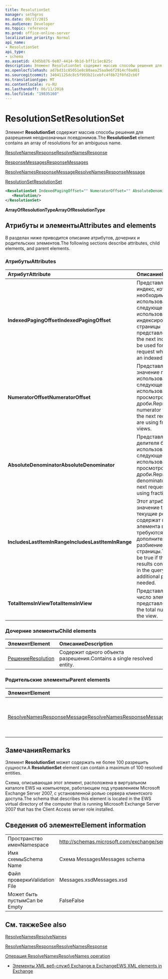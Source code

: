 ```yaml
---
title: ResolutionSet
manager: sethgros
ms.date: 09/17/2015
ms.audience: Developer
ms.topic: reference
ms.prod: office-online-server
localization_priority: Normal
api_name:
- ResolutionSet
api_type:
- schema
ms.assetid: 43d5b876-0e87-4414-9b1d-bff1c1ec825c
description: Элемент ResolutionSet содержит массив способы решения для разрешения неоднозначных псевдонимов.
ms.openlocfilehash: ad7bd31c85051e8c80aea25aa9e6f2914cf0ad01
ms.sourcegitcommit: 34041125dc8c5f993b21cebfc4f8b72f0fd2cb6f
ms.translationtype: MT
ms.contentlocale: ru-RU
ms.lasthandoff: 06/11/2018
ms.locfileid: "19835160"
---
```

# <a name="resolutionset"></a><span data-ttu-id="88f2e-103">ResolutionSet</span><span class="sxs-lookup"><span data-stu-id="88f2e-103">ResolutionSet</span></span>

<span data-ttu-id="88f2e-104">Элемент **ResolutionSet** содержит массив способы решения для разрешения неоднозначных псевдонимов.</span><span class="sxs-lookup"><span data-stu-id="88f2e-104">The **ResolutionSet** element contains an array of resolutions for an ambiguous name.</span></span> 
  
[<span data-ttu-id="88f2e-105">ResolveNamesResponse</span><span class="sxs-lookup"><span data-stu-id="88f2e-105">ResolveNamesResponse</span></span>](resolvenamesresponse.md)
  
[<span data-ttu-id="88f2e-106">ResponseMessages</span><span class="sxs-lookup"><span data-stu-id="88f2e-106">ResponseMessages</span></span>](responsemessages.md)
  
[<span data-ttu-id="88f2e-107">ResolveNamesResponseMessage</span><span class="sxs-lookup"><span data-stu-id="88f2e-107">ResolveNamesResponseMessage</span></span>](resolvenamesresponsemessage.md)
  
[<span data-ttu-id="88f2e-108">ResolutionSet</span><span class="sxs-lookup"><span data-stu-id="88f2e-108">ResolutionSet</span></span>](resolutionset.md)
  
```xml
<ResolutionSet IndexedPagingOffset="" NumeratorOffset="" AbsoluteDenominator="" IncludesLastItemInRange="" TotalItemsInView="">
   <Resolution/>
</ResolutionSet>
```

 <span data-ttu-id="88f2e-109">**ArrayOfResolutionType**</span><span class="sxs-lookup"><span data-stu-id="88f2e-109">**ArrayOfResolutionType**</span></span>
## <a name="attributes-and-elements"></a><span data-ttu-id="88f2e-110">Атрибуты и элементы</span><span class="sxs-lookup"><span data-stu-id="88f2e-110">Attributes and elements</span></span>

<span data-ttu-id="88f2e-111">В разделах ниже приводится описание атрибутов, дочерних и родительских элементов.</span><span class="sxs-lookup"><span data-stu-id="88f2e-111">The following sections describe attributes, child elements, and parent elements.</span></span>
  
### <a name="attributes"></a><span data-ttu-id="88f2e-112">Атрибуты</span><span class="sxs-lookup"><span data-stu-id="88f2e-112">Attributes</span></span>

|<span data-ttu-id="88f2e-113">**Атрибут**</span><span class="sxs-lookup"><span data-stu-id="88f2e-113">**Attribute**</span></span>|<span data-ttu-id="88f2e-114">**Описание**</span><span class="sxs-lookup"><span data-stu-id="88f2e-114">**Description**</span></span>|
|:-----|:-----|
|<span data-ttu-id="88f2e-115">**IndexedPagingOffset**</span><span class="sxs-lookup"><span data-stu-id="88f2e-115">**IndexedPagingOffset**</span></span> <br/> |<span data-ttu-id="88f2e-116">Представляет следующий индекс, который необходимо использовать для следующего запроса при использовании индексированного страницы представления.</span><span class="sxs-lookup"><span data-stu-id="88f2e-116">Represents the next index that should be used for the next request when you are using an indexed page view.</span></span>  <br/> |
|<span data-ttu-id="88f2e-117">**NumeratorOffset**</span><span class="sxs-lookup"><span data-stu-id="88f2e-117">**NumeratorOffset**</span></span> <br/> |<span data-ttu-id="88f2e-118">Представляет новое значение перечислителя использовать для следующего запроса при использовании просмотров страниц дроби.</span><span class="sxs-lookup"><span data-stu-id="88f2e-118">Represents the new numerator value to use for the next request when you are using fraction page views.</span></span>  <br/> |
|<span data-ttu-id="88f2e-119">**AbsoluteDenominator**</span><span class="sxs-lookup"><span data-stu-id="88f2e-119">**AbsoluteDenominator**</span></span> <br/> |<span data-ttu-id="88f2e-120">Представляет Далее делителя будет использоваться для следующего запроса при использовании просмотров страниц дроби.</span><span class="sxs-lookup"><span data-stu-id="88f2e-120">Represents the next denominator to use for the next request when you are using fraction page views.</span></span>  <br/> |
|<span data-ttu-id="88f2e-121">**IncludesLastItemInRange**</span><span class="sxs-lookup"><span data-stu-id="88f2e-121">**IncludesLastItemInRange**</span></span> <br/> |<span data-ttu-id="88f2e-122">Этот атрибут будет значение true, если текущие результаты содержат последнего элемента в запросе, не требуются дополнительные разбиение на страницы.</span><span class="sxs-lookup"><span data-stu-id="88f2e-122">This attribute will be true if the current results contain the last item in the query, so that additional paging is not needed.</span></span>  <br/> |
|<span data-ttu-id="88f2e-123">**TotalItemsInView**</span><span class="sxs-lookup"><span data-stu-id="88f2e-123">**TotalItemsInView**</span></span> <br/> |<span data-ttu-id="88f2e-124">Представляет общее число элементов в представлении.</span><span class="sxs-lookup"><span data-stu-id="88f2e-124">Represents the total number of items in the view.</span></span>  <br/> |
   
### <a name="child-elements"></a><span data-ttu-id="88f2e-125">Дочерние элементы</span><span class="sxs-lookup"><span data-stu-id="88f2e-125">Child elements</span></span>

|<span data-ttu-id="88f2e-126">**Элемент**</span><span class="sxs-lookup"><span data-stu-id="88f2e-126">**Element**</span></span>|<span data-ttu-id="88f2e-127">**Описание**</span><span class="sxs-lookup"><span data-stu-id="88f2e-127">**Description**</span></span>|
|:-----|:-----|
|[<span data-ttu-id="88f2e-128">Решение</span><span class="sxs-lookup"><span data-stu-id="88f2e-128">Resolution</span></span>](resolution.md) <br/> |<span data-ttu-id="88f2e-129">Содержит одного объекта разрешения.</span><span class="sxs-lookup"><span data-stu-id="88f2e-129">Contains a single resolved entity.</span></span>  <br/> |
   
### <a name="parent-elements"></a><span data-ttu-id="88f2e-130">Родительские элементы</span><span class="sxs-lookup"><span data-stu-id="88f2e-130">Parent elements</span></span>

|<span data-ttu-id="88f2e-131">**Элемент**</span><span class="sxs-lookup"><span data-stu-id="88f2e-131">**Element**</span></span>|<span data-ttu-id="88f2e-132">**Описание**</span><span class="sxs-lookup"><span data-stu-id="88f2e-132">**Description**</span></span>|
|:-----|:-----|
|[<span data-ttu-id="88f2e-133">ResolveNamesResponseMessage</span><span class="sxs-lookup"><span data-stu-id="88f2e-133">ResolveNamesResponseMessage</span></span>](resolvenamesresponsemessage.md) <br/> |<span data-ttu-id="88f2e-134">Содержит состояние и результат запроса ResolveNames.</span><span class="sxs-lookup"><span data-stu-id="88f2e-134">Contains the status and result of a ResolveNames request.</span></span>  <br/> |
   
## <a name="remarks"></a><span data-ttu-id="88f2e-135">Замечания</span><span class="sxs-lookup"><span data-stu-id="88f2e-135">Remarks</span></span>

<span data-ttu-id="88f2e-136">Элемент **ResolutionSet** может содержать не более 100 разрешить сущности.</span><span class="sxs-lookup"><span data-stu-id="88f2e-136">A **ResolutionSet** element can contain a maximum of 100 resolved entities.</span></span> 
  
<span data-ttu-id="88f2e-137">Схема, описывающая этот элемент, расположена в виртуальном каталоге EWS на компьютере, работающем под управлением Microsoft Exchange Server 2007, с установленной ролью сервера клиентского доступа.</span><span class="sxs-lookup"><span data-stu-id="88f2e-137">The schema that describes this element is located in the EWS virtual directory of the computer that is running Microsoft Exchange Server 2007 that has the Client Access server role installed.</span></span>
  
## <a name="element-information"></a><span data-ttu-id="88f2e-138">Сведения об элементе</span><span class="sxs-lookup"><span data-stu-id="88f2e-138">Element information</span></span>

|||
|:-----|:-----|
|<span data-ttu-id="88f2e-139">Пространство имен</span><span class="sxs-lookup"><span data-stu-id="88f2e-139">Namespace</span></span>  <br/> |http://schemas.microsoft.com/exchange/services/2006/messages  <br/> |
|<span data-ttu-id="88f2e-140">Имя схемы</span><span class="sxs-lookup"><span data-stu-id="88f2e-140">Schema Name</span></span>  <br/> |<span data-ttu-id="88f2e-141">Схема Messages</span><span class="sxs-lookup"><span data-stu-id="88f2e-141">Messages schema</span></span>  <br/> |
|<span data-ttu-id="88f2e-142">Файл проверки</span><span class="sxs-lookup"><span data-stu-id="88f2e-142">Validation File</span></span>  <br/> |<span data-ttu-id="88f2e-143">Messages.xsd</span><span class="sxs-lookup"><span data-stu-id="88f2e-143">Messages.xsd</span></span>  <br/> |
|<span data-ttu-id="88f2e-144">Может быть пустым</span><span class="sxs-lookup"><span data-stu-id="88f2e-144">Can be Empty</span></span>  <br/> |<span data-ttu-id="88f2e-145">False</span><span class="sxs-lookup"><span data-stu-id="88f2e-145">False</span></span>  <br/> |
   
## <a name="see-also"></a><span data-ttu-id="88f2e-146">См. также</span><span class="sxs-lookup"><span data-stu-id="88f2e-146">See also</span></span>



[<span data-ttu-id="88f2e-147">ResolveNames</span><span class="sxs-lookup"><span data-stu-id="88f2e-147">ResolveNames</span></span>](resolvenames.md)
  
[<span data-ttu-id="88f2e-148">ResolveNamesResponse</span><span class="sxs-lookup"><span data-stu-id="88f2e-148">ResolveNamesResponse</span></span>](resolvenamesresponse.md)
  
[<span data-ttu-id="88f2e-149">Операция ResolveNames</span><span class="sxs-lookup"><span data-stu-id="88f2e-149">ResolveNames operation</span></span>](resolvenames-operation.md)


- [<span data-ttu-id="88f2e-150">Элементы XML веб-служб Exchange в Exchange</span><span class="sxs-lookup"><span data-stu-id="88f2e-150">EWS XML elements in Exchange</span></span>](ews-xml-elements-in-exchange.md)

